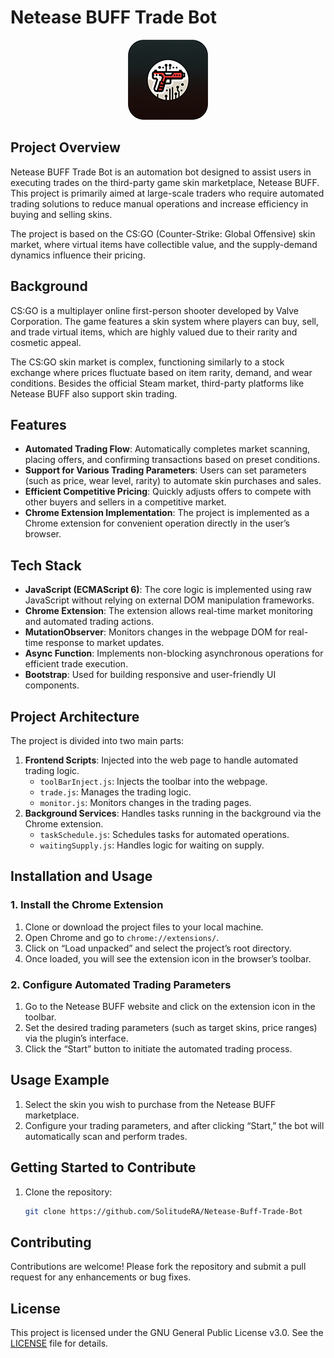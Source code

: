 # Netease BUFF Trade Bot

<div align="center">
   <img src="assets/images/icon-128.png" alt="logo">
</div>

## Project Overview
Netease BUFF Trade Bot is an automation bot designed to assist users in executing trades on the third-party game skin marketplace, Netease BUFF. This project is primarily aimed at large-scale traders who require automated trading solutions to reduce manual operations and increase efficiency in buying and selling skins.

The project is based on the CS:GO (Counter-Strike: Global Offensive) skin market, where virtual items have collectible value, and the supply-demand dynamics influence their pricing.

## Background
CS:GO is a multiplayer online first-person shooter developed by Valve Corporation. The game features a skin system where players can buy, sell, and trade virtual items, which are highly valued due to their rarity and cosmetic appeal.

The CS:GO skin market is complex, functioning similarly to a stock exchange where prices fluctuate based on item rarity, demand, and wear conditions. Besides the official Steam market, third-party platforms like Netease BUFF also support skin trading.

## Features
- **Automated Trading Flow**: Automatically completes market scanning, placing offers, and confirming transactions based on preset conditions.
- **Support for Various Trading Parameters**: Users can set parameters (such as price, wear level, rarity) to automate skin purchases and sales.
- **Efficient Competitive Pricing**: Quickly adjusts offers to compete with other buyers and sellers in a competitive market.
- **Chrome Extension Implementation**: The project is implemented as a Chrome extension for convenient operation directly in the user’s browser.

## Tech Stack
- **JavaScript (ECMAScript 6)**: The core logic is implemented using raw JavaScript without relying on external DOM manipulation frameworks.
- **Chrome Extension**: The extension allows real-time market monitoring and automated trading actions.
- **MutationObserver**: Monitors changes in the webpage DOM for real-time response to market updates.
- **Async Function**: Implements non-blocking asynchronous operations for efficient trade execution.
- **Bootstrap**: Used for building responsive and user-friendly UI components.

## Project Architecture
The project is divided into two main parts:
1. **Frontend Scripts**: Injected into the web page to handle automated trading logic.
    - `toolBarInject.js`: Injects the toolbar into the webpage.
    - `trade.js`: Manages the trading logic.
    - `monitor.js`: Monitors changes in the trading pages.
2. **Background Services**: Handles tasks running in the background via the Chrome extension.
    - `taskSchedule.js`: Schedules tasks for automated operations.
    - `waitingSupply.js`: Handles logic for waiting on supply.

## Installation and Usage
### 1. Install the Chrome Extension
1. Clone or download the project files to your local machine.
2. Open Chrome and go to `chrome://extensions/`.
3. Click on “Load unpacked” and select the project’s root directory.
4. Once loaded, you will see the extension icon in the browser’s toolbar.

### 2. Configure Automated Trading Parameters
1. Go to the Netease BUFF website and click on the extension icon in the toolbar.
2. Set the desired trading parameters (such as target skins, price ranges) via the plugin’s interface.
3. Click the “Start” button to initiate the automated trading process.

## Usage Example
1. Select the skin you wish to purchase from the Netease BUFF marketplace.
2. Configure your trading parameters, and after clicking “Start,” the bot will automatically scan and perform trades.

## Getting Started to Contribute

1. Clone the repository:
   ```sh
   git clone https://github.com/SolitudeRA/Netease-Buff-Trade-Bot
   
## Contributing
Contributions are welcome! Please fork the repository and submit a pull request for any enhancements or bug fixes.

## License

This project is licensed under the GNU General Public License v3.0. See the [LICENSE](./LICENSE) file for details.